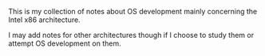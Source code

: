 This is my collection of notes about OS development mainly concerning the Intel x86 architecture.

I may add notes for other architectures though if I choose to study them or attempt OS development on them.